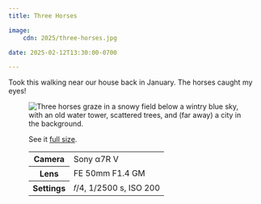 ```yaml
---
title: Three Horses

image:
    cdn: 2025/three-horses.jpg

date: 2025-02-12T13:30:00-0700

---
```


Took this walking near our house back in January. The horses caught my eyes!

<figure>

<img src="https://cdn.chriskrycho.com/images/2025/three-horses-thumb.jpg" alt="Three horses graze in a snowy field below a wintry blue sky, with an old water tower, scattered trees, and (far away) a city in the background." />

<figcaption>
<p>See it <a href="{{image}}">full size</a>.</p>
<table>
<tr><th scope="row">Camera</th><td>Sony α7R V</td></tr>
<tr><th scope="row">Lens</th><td>FE 50mm F1.4 GM</td></tr>
<tr><th scope="row">Settings</th><td>𝑓/4, 1/2500 s, <span class="smcp">ISO</span> 200</td></tr>
</table>
</figcaption>
</figure>